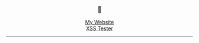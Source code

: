 <h3 align="center"> 👋 </h3>
  <p align="center"> 
  <a href="https://joeylipton.ca">My Website</a> <br>
  <a href="https://jl1.ca">XSS Tester</a>
  </p>

---

